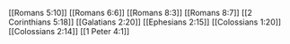 [[Romans 5:10]]
[[Romans 6:6]]
[[Romans 8:3]]
[[Romans 8:7]]
[[2 Corinthians 5:18]]
[[Galatians 2:20]]
[[Ephesians 2:15]]
[[Colossians 1:20]]
[[Colossians 2:14]]
[[1 Peter 4:1]]
